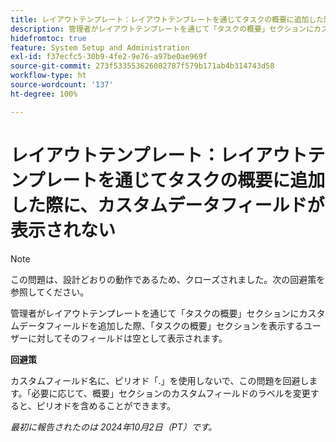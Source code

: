 ```yaml
---
title: レイアウトテンプレート：レイアウトテンプレートを通じてタスクの概要に追加した際に、カスタムデータフィールドが表示されない
description: 管理者がレイアウトテンプレートを通じて「タスクの概要」セクションにカスタムデータフィールドを追加した際、「タスクの概要」セクションを表示するユーザーに対してそのフィールドは空として表示されます。
hidefromtoc: true
feature: System Setup and Administration
exl-id: f37ecfc5-30b9-4fe2-9e76-a97be0ae969f
source-git-commit: 273f533553626082787f579b171ab4b314743d58
workflow-type: ht
source-wordcount: '137'
ht-degree: 100%

---
```


# レイアウトテンプレート：レイアウトテンプレートを通じてタスクの概要に追加した際に、カスタムデータフィールドが表示されない

>[!NOTE]
>
>この問題は、設計どおりの動作であるため、クローズされました。次の回避策を参照してください。

管理者がレイアウトテンプレートを通じて「タスクの概要」セクションにカスタムデータフィールドを追加した際、「タスクの概要」セクションを表示するユーザーに対してそのフィールドは空として表示されます。

**回避策**

カスタムフィールド名に、ピリオド「.」を使用しないで、この問題を回避します。「必要に応じて、概要」セクションのカスタムフィールドのラベルを変更すると、ピリオドを含めることができます。

_最初に報告されたのは 2024年10月2日（PT）です。_
